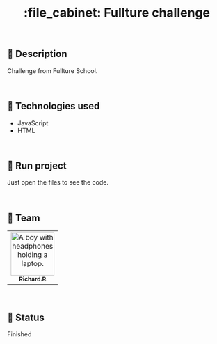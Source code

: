<h1 align="center">:file_cabinet: Fullture challenge</h1>

<br>

## :memo: Description
Challenge from Fullture School.

<br>

## :wrench: Technologies used
* JavaScript
* HTML

<br>

## :rocket: Run project
Just open the files to see the code.

<br>

## :handshake: Team
<table>
  <tr>
    <td align="center">
      <a href="https://github.com/Richard-Passos">
        <img src="https://img.freepik.com/vetores-premium/desenho-de-desenho-animado-de-um-programador_29937-8176.jpg" width="100px;" alt="A boy with headphones holding a laptop."/><br>
        <sub>
          <b>Richard P</b>
        </sub>
      </a>
    </td>
  </tr>
</table>

<br>

## :dart: Status
Finished
